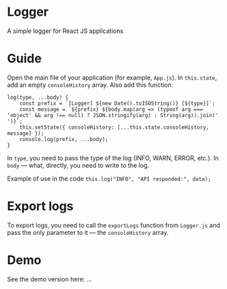 # Logger
A simple logger for React JS applications

# Guide
Open the main file of your application (for example, `App.js`). In `this.state`, add an empty `consoleHistory` array. Also add this function:
```
log(type, ...body) {
    const prefix = `[Logger] ${new Date().toISOString()} [${type}]`;
    const message = `${prefix} ${body.map(arg => (typeof arg === 'object' && arg !== null) ? JSON.stringify(arg) : String(arg)).join(' ')}`;
    this.setState({ consoleHistory: [...this.state.consoleHistory, message] });
    console.log(prefix, ...body);
}
```
In `type`, you need to pass the type of the log (INFO, WARN, ERROR, etc.). In `body` — what, directly, you need to write to the log.

Example of use in the code
`this.log("INFO", "API responded:", data);`

# Export logs
To export logs, you need to call the `exportLogs` function from `Logger.js` and pass the only parameter to it — the `consoleHistory` array.

# Demo
See the demo version here: ...
